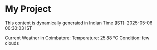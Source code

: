 # My Project

This content is dynamically generated in Indian Time (IST): 2025-05-06 00:30:03 IST


Current Weather in Coimbatore:
Temperature: 25.88 °C
Condition: few clouds
